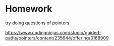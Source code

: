 # Homework 

try doing questions of pointers

https://www.codingninjas.com/studio/guided-paths/pointers/content/235644/offering/3168909
